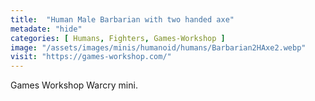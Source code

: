 ```yaml
---
title:  "Human Male Barbarian with two handed axe"
metadate: "hide"
categories: [ Humans, Fighters, Games-Workshop ]
image: "/assets/images/minis/humanoid/humans/Barbarian2HAxe2.webp"
visit: "https://games-workshop.com/"
---
```

Games Workshop Warcry mini.